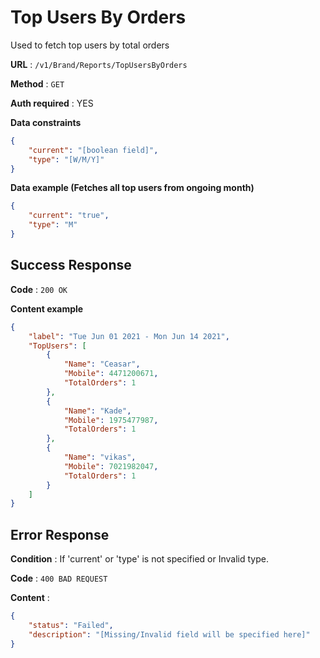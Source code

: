 # Top Users By Orders

Used to fetch top users by total orders

**URL** : `/v1/Brand/Reports/TopUsersByOrders`

**Method** : `GET`

**Auth required** : YES

**Data constraints**

```json
{
    "current": "[boolean field]",
    "type": "[W/M/Y]"
}
```

**Data example (Fetches all top users from ongoing month)**

```json
{
    "current": "true",
    "type": "M"
}
```

## Success Response

**Code** : `200 OK`

**Content example**

```json
{
    "label": "Tue Jun 01 2021 - Mon Jun 14 2021",
    "TopUsers": [
        {
            "Name": "Ceasar",
            "Mobile": 4471200671,
            "TotalOrders": 1
        },
        {
            "Name": "Kade",
            "Mobile": 1975477987,
            "TotalOrders": 1
        },
        {
            "Name": "vikas",
            "Mobile": 7021982047,
            "TotalOrders": 1
        }
    ]
}
```

## Error Response

**Condition** : If 'current' or 'type' is not specified or Invalid type.

**Code** : `400 BAD REQUEST`

**Content** :

```json
{
    "status": "Failed",
    "description": "[Missing/Invalid field will be specified here]"
}
```
